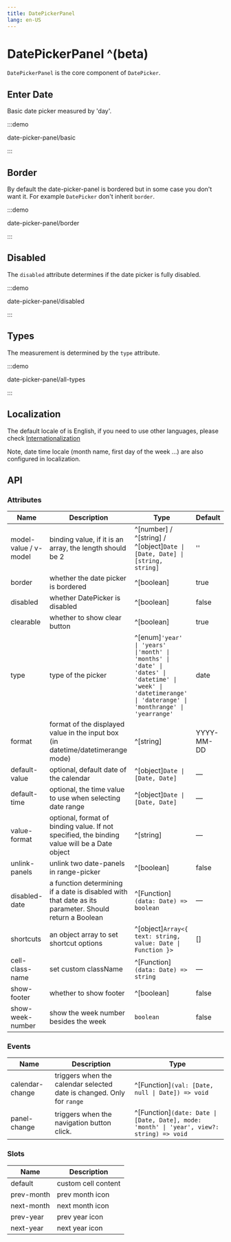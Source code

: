 ```yaml
---
title: DatePickerPanel
lang: en-US
---
```


# DatePickerPanel ^(beta)

`DatePickerPanel` is the core component of `DatePicker`.

## Enter Date

Basic date picker measured by 'day'.

:::demo

date-picker-panel/basic

:::

## Border

By default the date-picker-panel is bordered but in some case you don't want it.
For example `DatePicker` don't inherit `border`.

:::demo

date-picker-panel/border

:::

## Disabled

The `disabled` attribute determines if the date picker is fully disabled.

:::demo

date-picker-panel/disabled

:::

## Types

The measurement is determined by the `type` attribute.

:::demo

date-picker-panel/all-types

:::

## Localization

The default locale of is English, if you need to use other languages, please check [Internationalization](/en-US/guide/i18n)

Note, date time locale (month name, first day of the week ...) are also configured in localization.

## API

### Attributes

| Name                  | Description                                                                                           | Type                                                                                                                                                           | Default    |
| --------------------- | ----------------------------------------------------------------------------------------------------- | -------------------------------------------------------------------------------------------------------------------------------------------------------------- | ---------- |
| model-value / v-model | binding value, if it is an array, the length should be 2                                              | ^[number] / ^[string] / ^[object]`Date \| [Date, Date] \| [string, string]`                                                                                    | ''         |
| border                | whether the date picker is bordered                                                                   | ^[boolean]                                                                                                                                                     | true       |
| disabled              | whether DatePicker is disabled                                                                        | ^[boolean]                                                                                                                                                     | false      |
| clearable             | whether to show clear button                                                                          | ^[boolean]                                                                                                                                                     | true       |
| type                  | type of the picker                                                                                    | ^[enum]`'year' \| 'years' \|'month' \| 'months' \| 'date' \| 'dates' \| 'datetime' \| 'week' \| 'datetimerange' \| 'daterange' \| 'monthrange' \| 'yearrange'` | date       |
| format                | format of the displayed value in the input box (in datetime/datetimerange mode)                       | ^[string]                                                                                                                                                      | YYYY-MM-DD |
| default-value         | optional, default date of the calendar                                                                | ^[object]`Date \| [Date, Date]`                                                                                                                                | —          |
| default-time          | optional, the time value to use when selecting date range                                             | ^[object]`Date \| [Date, Date]`                                                                                                                                | —          |
| value-format          | optional, format of binding value. If not specified, the binding value will be a Date object          | ^[string]                                                                                                                                                      | —          |
| unlink-panels         | unlink two date-panels in range-picker                                                                | ^[boolean]                                                                                                                                                     | false      |
| disabled-date         | a function determining if a date is disabled with that date as its parameter. Should return a Boolean | ^[Function]`(data: Date) => boolean`                                                                                                                           | —          |
| shortcuts             | an object array to set shortcut options                                                               | ^[object]`Array<{ text: string, value: Date \| Function }>`                                                                                                    | []         |
| cell-class-name       | set custom className                                                                                  | ^[Function]`(data: Date) => string`                                                                                                                            | —          |
| show-footer           | whether to show footer                                                                                | ^[boolean]                                                                                                                                                     | false      |
| show-week-number      | show the week number besides the week                                                                 | `boolean`                                                                                                                                                      | false      |

### Events

| Name            | Description                                                           | Type                                                                                      |
| --------------- | --------------------------------------------------------------------- | ----------------------------------------------------------------------------------------- |
| calendar-change | triggers when the calendar selected date is changed. Only for `range` | ^[Function]`(val: [Date, null \| Date]) => void`                                          |
| panel-change    | triggers when the navigation button click.                            | ^[Function]`(date: Date \| [Date, Date], mode: 'month' \| 'year', view?: string) => void` |

### Slots

| Name       | Description         |
| ---------- | ------------------- |
| default    | custom cell content |
| prev-month | prev month icon     |
| next-month | next month icon     |
| prev-year  | prev year icon      |
| next-year  | next year icon      |

